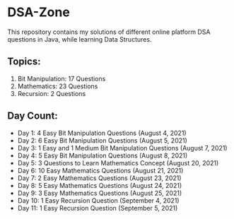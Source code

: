 # DSA-Zone

This repository contains my solutions of different online platform DSA questions in Java, while learning Data Structures.

<h2>Topics:</h2>

<ol>
  
  <li>Bit Manipulation: 17 Questions</li>
  <li>Mathematics: 23 Questions</li>
  <li>Recursion: 2 Questions</li>

</ol>


<h2>Day Count:</h2>


<ul>

  <li>Day 1: 4 Easy Bit Manipulation Questions	(August 4, 2021)</li>
  <li>Day 2: 6 Easy Bit Manipulation Questions	(August 5, 2021)</li>
  <li>Day 3: 1 Easy and 1 Medium Bit Manipulation Questions	(August 7, 2021)</li>
  <li>Day 4: 5 Easy Bit Manipulation Questions	(August 8, 2021)</li>
  <li>Day 5: 3 Questions to Learn Mathematics Concept	(August 20, 2021)</li>
  <li>Day 6: 10 Easy Mathematics Questions	(August 21, 2021)</li>
  <li>Day 7: 2 Easy Mathematics Questions	(August 23, 2021)</li>
  <li>Day 8: 5 Easy Mathematics Questions	(August 24, 2021)</li>
  <li>Day 9: 3 Easy Mathematics Questions	(August 25, 2021)</li>
  <li>Day 10: 1 Easy Recursion Question	(September 4, 2021)</li>
  <li>Day 11: 1 Easy Recursion Question	(September 5, 2021)</li>
  
</ul>
